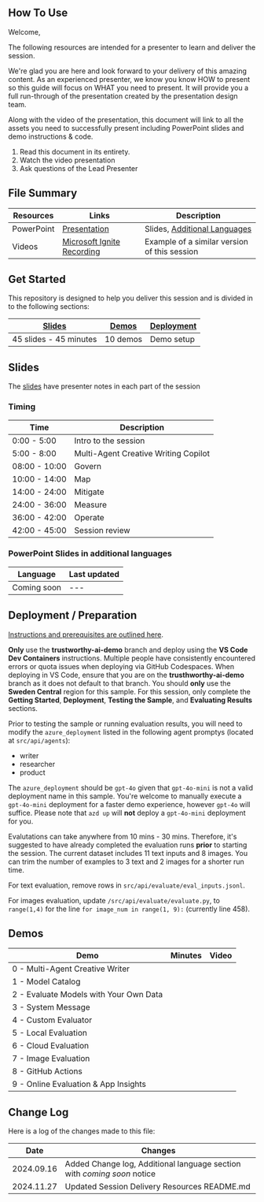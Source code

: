 ## How To Use

Welcome,

The following resources are intended for a presenter to learn and deliver the session.

We're glad you are here and look forward to your delivery of this amazing content. As an experienced presenter, we know you know HOW to present so this guide will focus on WHAT you need to present. It will provide you a full run-through of the presentation created by the presentation design team.

Along with the video of the presentation, this document will link to all the assets you need to successfully present including PowerPoint slides and demo instructions &
code.

1. Read this document in its entirety.
1. Watch the video presentation
1. Ask questions of the Lead Presenter

## File Summary

| Resources          | Links                            | Description |
|-------------------|----------------------------------|-------------------|
| PowerPoint        | [Presentation](https://aka.ms/AAs1zub) | Slides, [Additional Languages](#powerpoint-slides-in-additional-languages) |
| Videos            | [Microsoft Ignite Recording](https://ignite.microsoft.com/sessions/BRK113?source=sessions) | Example of a similar version of this session |

## Get Started

This repository is designed to help you deliver this session and is divided in to the following sections:

| [Slides](#slides) | [Demos](#demos) | [Deployment](#deployment--preparation) | 
|-------------------|---------------------------|--------------------------------------
| 45 slides - 45 minutes| 10 demos | Demo setup

## Slides

The [slides](https://aka.ms/AAs1zub) have presenter notes in each part of the session

### Timing

| Time        | Description 
--------------|-------------
0:00 - 5:00   | Intro to the session 
5:00 - 8:00   | Multi-Agent Creative Writing Copilot
08:00 - 10:00 | Govern
10:00 - 14:00 | Map
14:00 - 24:00 | Mitigate
24:00 - 36:00 | Measure
36:00 - 42:00 | Operate
42:00 - 45:00 | Session review

### PowerPoint Slides in additional languages
| Language | Last updated | 
|------------------- | ---- |
| Coming soon | --- | 


## Deployment / Preparation

[Instructions and prerequisites are outlined here](https://github.com/Azure-Samples/contoso-creative-writer/tree/trustworthy-ai-demo?tab=readme-ov-file#vs-code-dev-containers). 

**Only** use the **trustworthy-ai-demo** branch and deploy using the **VS Code Dev Containers** instructions. Multiple people have consistently encountered errors or quota issues when deploying via GitHub Codespaces. When deploying in VS Code, ensure that you are on the **trusthworthy-ai-demo** branch as it does not default to that branch. You should **only** use the **Sweden Central** region for this sample. For this session, only complete the **Getting Started**, **Deployment**, **Testing the Sample**, and **Evaluating Results** sections.

Prior to testing the sample or running evaluation results, you will need to modify the `azure_deployment` listed in the following agent promptys (located at `src/api/agents`):
- writer
- researcher
- product

The `azure_deployment` should be `gpt-4o` given that `gpt-4o-mini` is not a valid deployment name in this sample. You're welcome to manually execute a `gpt-4o-mini` deployment for a faster demo experience, however `gpt-4o` will suffice. Please note that `azd up` will **not** deploy a `gpt-4o-mini` deployment for you.

Evalutations can take anywhere from 10 mins - 30 mins. Therefore, it's suggested to have already completed the evaluation runs **prior** to starting the session. The current dataset includes 11 text inputs and 8 images. You can trim the number of examples to 3 text and 2 images for a shorter run time.

For text evaluation, remove rows in `src/api/evaluate/eval_inputs.jsonl`.

For images evaluation, update `/src/api/evaluate/evaluate.py`, to `range(1,4)` for the line `for image_num in range(1, 9):` (currently line 458).

## Demos

| Demo 	                                                                                               | Minutes | Video |
-------------------------------------------------------------------------------------------------------|---------|----------------- | 
|  0 - Multi-Agent Creative Writer |        |  |
|  1 - Model Catalog         |  |
|  2 - Evaluate Models with Your Own Data |        | |
|  3 - System Message |       |  |
|  4 - Custom Evaluator |        |  |
|  5 - Local Evaluation |        |  |
|  6 - Cloud Evaluation |       | |
|  7 - Image Evaluation |       | |
|  8 - GitHub Actions |       | |
|  9 - Online Evaluation & App Insights |       | |

## Change Log

Here is a log of the changes made to this file:

| Date       | Changes |
|------------|---------|
| 2024.09.16 | Added Change log, Additional language section with *coming soon* notice |
| 2024.11.27 | Updated Session Delivery Resources README.md |
